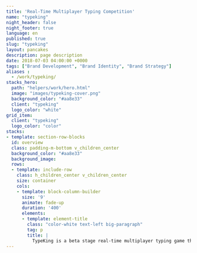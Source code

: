 ```yaml
---
title: 'Real-Time Multiplayer Typing Competition'
name: "typeking"
night_header: false
night_footer: true
language: en
published: true
slug: "typeking"
layout: pancakes
description: page description
date: 2018-07-03 04:00:00 +0000
tags: ["Brand Development", "Brand Identity", "Brand Strategy"]
aliases :
  - /work/typeking/
stacks_hero:
  path: "helpers/work/hero.html"
  image: "images/typeking-cover.png"
  background_color: "#aa8e33"
  client: "typeking"
  logo_color: "white"
grid_item:
  client: "typeking"
  logo_color: "color"
stacks:
- template: section-row-blocks
  id: overview
  class: padding-m-bottom v_children_center
  background_color: "#aa8e33"
  background_image:
  rows:
  - template: include-row
    class: h_children_center v_children_center
    size: container
    cols:
    - template: block-column-builder
      size: '9'
      animate: fade-up
      duration: '400'
      elements:
      - template: element-title
        class: "color-white text-left big-paragraph"
        tag: p
        title: |
          TypeKing is a beta stage real-time multiplayer typing game that helps users improve typing speed and accuracy. As users race, TypeKing tracks current speed (in words per minute), displays progress, and includes in-game chat . Fullstack designed and developed the web-only game for a multitude of different applications, including school districts, human resource development, and more. Future functionality will include missed-key heatmaps, leaderboards, and various game modes.
---
```

